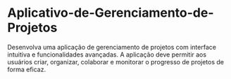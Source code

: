 # Aplicativo-de-Gerenciamento-de-Projetos
Desenvolva uma aplicação de gerenciamento de projetos com interface intuitiva e funcionalidades avançadas. A aplicação deve permitir aos usuários criar, organizar, colaborar e monitorar o progresso de projetos de forma eficaz.
